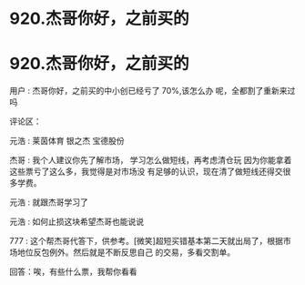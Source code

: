 # 920.杰哥你好，之前买的

# 920.杰哥你好，之前买的

用户 : 杰哥你好，之前买的中小创已经亏了 70%,该怎么办 呢，全都割了重新来过吗

评论区：

元浩 : 莱茵体育 银之杰 宝德股份

杰哥 : 我个人建议你先了解市场， 学习怎么做短线，再考虑清仓玩 因为你能拿着这些票亏了这么多，我觉得是对市场没 有足够的认识，现在清了做短线还得交很多学费。

元浩 : 就跟杰哥学习了

元浩 : 如何止损这块希望杰哥也能说说

777 : 这个帮杰哥代答下，供参考。[微笑]超短买错基本第二天就出局了，根据市场地位反包例外。然后就是不断反思自己 的交易，多看交割单。

回答：唉，有些什么票，我帮你看看